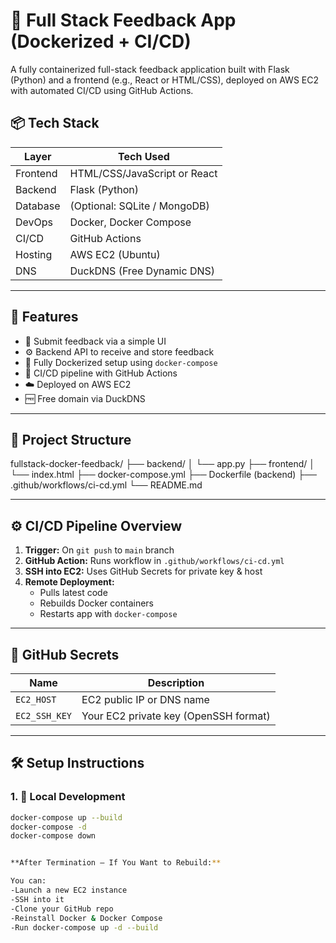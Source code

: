 # 📝 Full Stack Feedback App (Dockerized + CI/CD)

A fully containerized full-stack feedback application built with Flask (Python) and a frontend (e.g., React or HTML/CSS), deployed on AWS EC2 with automated CI/CD using GitHub Actions.



## 📦 Tech Stack

| Layer     | Tech Used                  |
|----------|----------------------------|
| Frontend | HTML/CSS/JavaScript or React |
| Backend  | Flask (Python)             |
| Database | (Optional: SQLite / MongoDB)|
| DevOps   | Docker, Docker Compose     |
| CI/CD    | GitHub Actions             |
| Hosting  | AWS EC2 (Ubuntu)           |
| DNS      | DuckDNS (Free Dynamic DNS) |

---

## 🚀 Features

- 📩 Submit feedback via a simple UI
- ⚙️ Backend API to receive and store feedback
- 🐳 Fully Dockerized setup using `docker-compose`
- 🔄 CI/CD pipeline with GitHub Actions
- ☁️ Deployed on AWS EC2
- 🆓 Free domain via DuckDNS

---

## 📁 Project Structure

fullstack-docker-feedback/
├── backend/
│ └── app.py
├── frontend/
│ └── index.html
├── docker-compose.yml
├── Dockerfile (backend)
├── .github/workflows/ci-cd.yml
└── README.md


---

## ⚙️ CI/CD Pipeline Overview

1. **Trigger:** On `git push` to `main` branch
2. **GitHub Action:** Runs workflow in `.github/workflows/ci-cd.yml`
3. **SSH into EC2:** Uses GitHub Secrets for private key & host
4. **Remote Deployment:**
   - Pulls latest code
   - Rebuilds Docker containers
   - Restarts app with `docker-compose`

---

## 🔐 GitHub Secrets

| Name           | Description                      |
|----------------|----------------------------------|
| `EC2_HOST`     | EC2 public IP or DNS name        |
| `EC2_SSH_KEY`  | Your EC2 private key (OpenSSH format) |

---

## 🛠️ Setup Instructions

### 1. 🧪 Local Development

```bash
docker-compose up --build
docker-compose -d
docker-compose down


**After Termination – If You Want to Rebuild:**

You can:
-Launch a new EC2 instance
-SSH into it
-Clone your GitHub repo
-Reinstall Docker & Docker Compose
-Run docker-compose up -d --build

